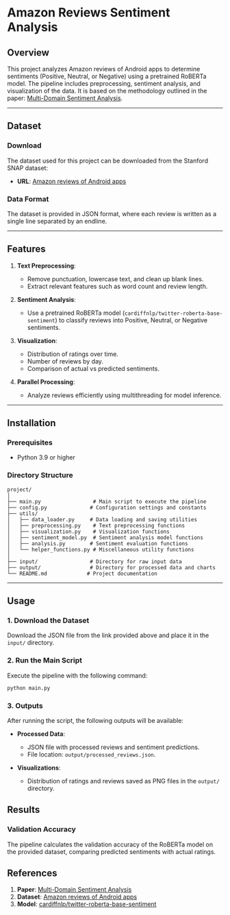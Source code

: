 # Amazon Reviews Sentiment Analysis

## Overview
This project analyzes Amazon reviews of Android apps to determine sentiments (Positive, Neutral, or Negative) using a pretrained RoBERTa model. The pipeline includes preprocessing, sentiment analysis, and visualization of the data. It is based on the methodology outlined in the paper: [Multi-Domain Sentiment Analysis](https://arxiv.org/abs/1907.11692).

---

## Dataset

### Download
The dataset used for this project can be downloaded from the Stanford SNAP dataset:
- **URL**: [Amazon reviews of Android apps](http://snap.stanford.edu/data/amazon/productGraph/categoryFiles/reviews_Apps_for_Android_5.json.gz)

### Data Format
The dataset is provided in JSON format, where each review is written as a single line separated by an endline.

---

## Features
1. **Text Preprocessing**:
   - Remove punctuation, lowercase text, and clean up blank lines.
   - Extract relevant features such as word count and review length.
   
2. **Sentiment Analysis**:
   - Use a pretrained RoBERTa model (`cardiffnlp/twitter-roberta-base-sentiment`) to classify reviews into Positive, Neutral, or Negative sentiments.
   
3. **Visualization**:
   - Distribution of ratings over time.
   - Number of reviews by day.
   - Comparison of actual vs predicted sentiments.

4. **Parallel Processing**:
   - Analyze reviews efficiently using multithreading for model inference.

---

## Installation

### Prerequisites
- Python 3.9 or higher

### Directory Structure

```text
project/
│
├── main.py                 # Main script to execute the pipeline
├── config.py              # Configuration settings and constants
├── utils/
│   ├── data_loader.py     # Data loading and saving utilities
│   ├── preprocessing.py    # Text preprocessing functions
│   ├── visualization.py    # Visualization functions
│   ├── sentiment_model.py  # Sentiment analysis model functions
│   ├── analysis.py        # Sentiment evaluation functions
│   └── helper_functions.py # Miscellaneous utility functions
│
├── input/                 # Directory for raw input data
├── output/                # Directory for processed data and charts
└── README.md             # Project documentation
```
---

## Usage

### 1. Download the Dataset
Download the JSON file from the link provided above and place it in the `input/` directory.

### 2. Run the Main Script
Execute the pipeline with the following command:
```bash
python main.py
```

### 3. Outputs

After running the script, the following outputs will be available:

- **Processed Data**:
  - JSON file with processed reviews and sentiment predictions.
  - File location: `output/processed_reviews.json`.

- **Visualizations**:
  - Distribution of ratings and reviews saved as PNG files in the `output/` directory.

## Results

### Validation Accuracy
The pipeline calculates the validation accuracy of the RoBERTa model on the provided dataset, comparing predicted sentiments with actual ratings.

## References

1. **Paper**: [Multi-Domain Sentiment Analysis](https://arxiv.org/abs/1907.11692)
2. **Dataset**: [Amazon reviews of Android apps](http://snap.stanford.edu/data/amazon/productGraph/categoryFiles/reviews_Apps_for_Android_5.json.gz)
3. **Model**: [cardiffnlp/twitter-roberta-base-sentiment](https://huggingface.co/cardiffnlp/twitter-roberta-base-sentiment)